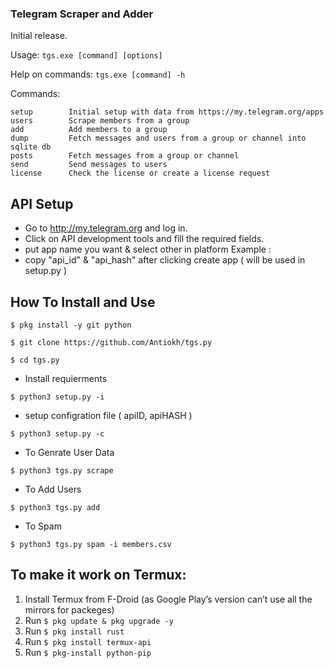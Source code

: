 ### Telegram Scraper and Adder
Initial release.

Usage: `tgs.exe [command] [options]`

Help on commands: `tgs.exe [command] -h`

Commands:
```
setup        Initial setup with data from https://my.telegram.org/apps
users        Scrape members from a group
add          Add members to a group
dump         Fetch messages and users from a group or channel into sqlite db
posts        Fetch messages from a group or channel
send         Send messages to users
license      Check the license or create a license request
```


## API Setup

-   Go to http://my.telegram.org and log in.
-   Click on API development tools and fill the required fields.
-   put app name you want & select other in platform Example :
-   copy "api_id" & "api_hash" after clicking create app ( will be used in setup.py )

## How To Install and Use

`$ pkg install -y git python`

`$ git clone https://github.com/Antiokh/tgs.py`

`$ cd tgs.py`

-   Install requierments

`$ python3 setup.py -i`

-   setup configration file ( apiID, apiHASH )

`$ python3 setup.py -c`

-   To Genrate User Data

`$ python3 tgs.py scrape`

-   To Add Users

`$ python3 tgs.py add`

-   To Spam

`$ python3 tgs.py spam -i members.csv`

## To make it work on Termux:

1.  Install Termux from F-Droid (as Google Play’s version can’t use all the mirrors for packeges)
2.  Run `$ pkg update & pkg upgrade -y`
3.  Run `$ pkg install rust`
4.  Run `$ pkg install termux-api`
5.  Run `$ pkg-install python-pip`
